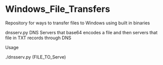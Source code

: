# Windows_File_Transfers
Repository for ways to transfer files to Windows using built in binaries

dnsserv.py
DNS Servers that base64 encodes a file and then servers that file in TXT records through DNS

Usage 

./dnsserv.py (FILE_TO_Serve)


